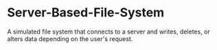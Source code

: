 # Server-Based-File-System
A simulated file system that connects to a server and writes, deletes, or alters data depending on the user's request.

